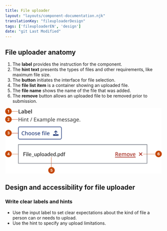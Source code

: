 ```yaml
---
title: File uploader
layout: "layouts/component-documentation.njk"
translationKey: "fileuploaderDesign"
tags: ['fileuploaderEN', 'design']
date: "git Last Modified"
---
```


## File uploader anatomy

<ol class="anatomy-list">
  <li>The <strong>label</strong> provides the instruction for the component.</li>
  <li>The <strong>hint text</strong> presents the types of files and other requirements, like maximum file size.</li>
  <li>The <strong>button</strong> initiates the interface for file selection.</li>
  <li>The <strong>file list item</strong> is a container showing an uploaded file.</li>
  <li>The <strong>file name</strong> shows the name of the file that was added.</li>
  <li>The <strong>remove</strong> button allows an uploaded file to be removed prior to submission.</li>
</ol>

<img class="b-sm b-default p-400" src="/images/en/components/anatomy/gcds-file-uploader-anatomy.svg" alt="An image of the file uploader component’s anatomy." />

## Design and accessibility for file uploader

### Write clear labels and hints

- Use the input label to set clear expectations about the kind of file a person can or needs to upload.
- Use the hint to specify any upload limitations.
